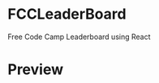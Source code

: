 # FCCLeaderBoard
Free Code Camp Leaderboard using React

# Preview
<a href="https://ganeshmkumar.github.io/FCCLeaderBoard"></a>